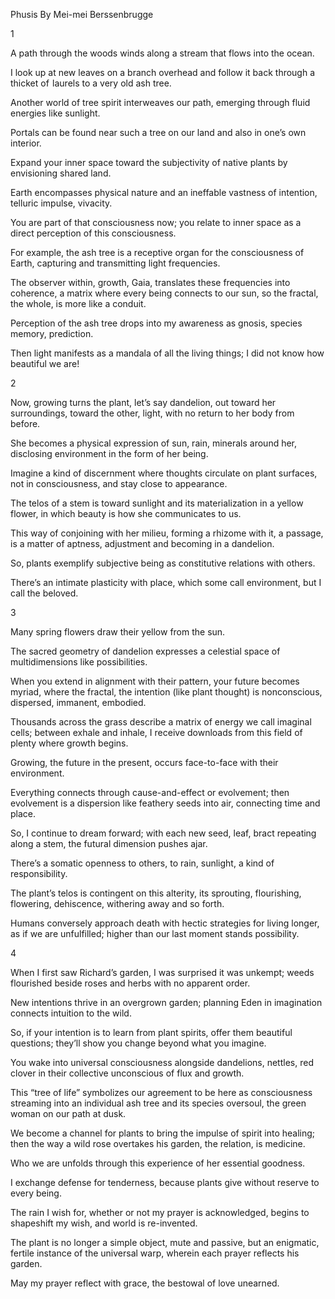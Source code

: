 


Phusis
By Mei-mei Berssenbrugge

1

A path through the woods winds along a stream that flows into the ocean.

I look up at new leaves on a branch overhead and follow it back through a thicket of  laurels to a very old ash tree.

Another world of tree spirit interweaves our path, emerging through fluid energies like sunlight.

Portals can be found near such a tree on our land and also in one’s own interior.

Expand your inner space toward the subjectivity of native plants by envisioning shared land.

Earth encompasses physical nature and an ineffable vastness of intention, telluric impulse, vivacity.

You are part of that consciousness now; you relate to inner space as a direct perception of this consciousness.

For example, the ash tree is a receptive organ for the consciousness of Earth, capturing and transmitting light frequencies.

The observer within, growth, Gaia, translates these frequencies into coherence, a matrix where every being connects to our sun, so the fractal, the whole, is more like a conduit.

Perception of the ash tree drops into my awareness as gnosis, species memory, prediction.

Then light manifests as a mandala of all the living things; I did not know how beautiful we are!

2

Now, growing turns the plant, let’s say dandelion, out toward her surroundings, toward the other, light, with no return to her body from before.

She becomes a physical expression of sun, rain, minerals around her, disclosing environment in the form of her being.

Imagine a kind of discernment where thoughts circulate on plant surfaces, not in consciousness, and stay close to appearance.

The telos of a stem is toward sunlight and its materialization in a yellow flower, in which beauty is how she communicates to us.

This way of conjoining with her milieu, forming a rhizome with it, a passage, is a matter of aptness, adjustment and becoming in a dandelion.

So, plants exemplify subjective being as constitutive relations with others.

There’s an intimate plasticity with place, which some call environment, but I call the beloved.

3 

Many spring flowers draw their yellow from the sun.

The sacred geometry of dandelion expresses a celestial space of multidimensions like possibilities.

When you extend in alignment with their pattern, your future becomes myriad, where the fractal, the intention (like plant thought) is nonconscious, dispersed, immanent, embodied.

Thousands across the grass describe a matrix of energy we call imaginal cells; between exhale and inhale, I receive downloads from this field of plenty where growth begins.

Growing, the future in the present, occurs face-to-face with their environment.

Everything connects through cause-and-effect or evolvement; then evolvement is a dispersion like feathery seeds into air, connecting time and place.

So, I continue to dream forward; with each new seed, leaf, bract repeating along a stem, the futural dimension pushes ajar.

There’s a somatic openness to others, to rain, sunlight, a kind of responsibility.

The plant’s telos is contingent on this alterity, its sprouting, flourishing, flowering, dehiscence, withering away and so forth.

Humans conversely approach death with hectic strategies for living longer, as if we are unfulfilled; higher than our last moment stands possibility.

4

When I first saw Richard’s garden, I was surprised it was unkempt; weeds flourished beside roses and herbs with no apparent order.

New intentions thrive in an overgrown garden; planning Eden in imagination connects intuition to the wild.

So, if your intention is to learn from plant spirits, offer them beautiful questions; they’ll show you change beyond what you imagine.

You wake into universal consciousness alongside dandelions, nettles, red clover in their collective unconscious of flux and growth.

This “tree of life” symbolizes our agreement to be here as consciousness streaming into an individual ash tree and its species oversoul, the green woman on our path at dusk.

We become a channel for plants to bring the impulse of spirit into healing; then the way a wild rose overtakes his garden, the relation, is medicine.

Who we are unfolds through this experience of her essential goodness.

I exchange defense for tenderness, because plants give without reserve to every being.

The rain I wish for, whether or not my prayer is acknowledged, begins to shapeshift my wish, and world is re-invented.

The plant is no longer a simple object, mute and passive, but an enigmatic, fertile instance of the universal warp, wherein each prayer reflects his garden.

May my prayer reflect with grace, the bestowal of love unearned.
